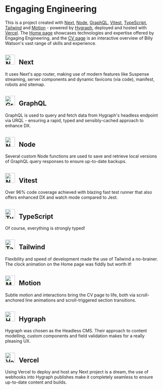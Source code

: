 # Engaging Engineering

This is a project created with [Next](https://nextjs.org/), [Node](https://nodejs.org/en), [GraphQL](https://graphql.org/), [Vitest](https://vitest.dev/), [TypeScript](https://www.typescriptlang.org/), [Tailwind](https://tailwindcss.com/) and [Motion](https://motion.dev/) - powered by [Hygraph](https://hygraph.com/), deployed and hosted with [Vercel](https://vercel.com/). The [Home page](https://www.engaging.engineering/) showcases technologies and expertise offered by Engaging Engineering, and the [CV page](https://www.engaging.engineering/cv) is an interactive overview of Billy Watson's vast range of skills and experience.

## <img src="https://eu-west-2.graphassets.com/clua49x6o2fv607l98axy16wb/cm3h83ncpbi5h07mpb71mbnfy" alt="Next icon" width="32" style="margin: 0 8px -8px 0" /> Next

It uses Next's app router, making use of modern features like Suspense streaming, server components and dynamic favicons (via code), manifest, robots and sitemap.

## <img src="https://eu-west-2.graphassets.com/clua49x6o2fv607l98axy16wb/cm3h862c7baty07mnczjsadoq" alt="GraphQL icon" width="32" style="margin: 0 8px -8px 0" /> GraphQL

GraphQL is used to query and fetch data from Hygraph's headless endpoint via URQL - ensuring a rapid, typed and sensibly-cached approach to enhance DX.

## <img src="https://eu-west-2.graphassets.com/clua49x6o2fv607l98axy16wb/cm3h843reblgj07l7ngxmszpx" alt="Node icon" width="32" style="margin: 0 8px -8px 0" /> Node

Several custom Node functions are used to save and retrieve local versions of GraphQL query responses to ensure up-to-date backups.

## <img src="https://eu-west-2.graphassets.com/clua49x6o2fv607l98axy16wb/cm669n3dj0eki07l1ll2mj10q" alt="Node icon" width="32" style="margin: 0 8px -8px 0" /> Vitest

Over 96% code coverage achieved with blazing fast test runner that also offers enhanced DX and watch mode compared to Jest.

## <img src="https://eu-west-2.graphassets.com/clua49x6o2fv607l98axy16wb/cm3h857ombalp07mnsaxn1xzp" alt="TypeScript icon" width="32" style="margin: 0 8px -8px 0" /> TypeScript

Of course, everything is strongly typed!

## <img src="https://eu-west-2.graphassets.com/clua49x6o2fv607l98axy16wb/cm3h87lylbm0a07l7j1a78y0z" alt="Tailwind icon" width="32" style="margin: 0 8px 0 0" /> Tailwind

Flexibility and speed of development made the use of Tailwind a no-brainer. The clock animation on the Home page was fiddly but worth it!

## <img src="https://eu-west-2.graphassets.com/clua49x6o2fv607l98axy16wb/cm669n3dz0f3e07mk7qg2n4z3" alt="Motion icon" width="32" style="margin: 0 8px -8px 0" /> Motion

Subtle motion and interactions bring the CV page to life, both via scroll-anchored line animations and scroll-triggered section transitions.

## <img src="https://eu-west-2.graphassets.com/clua49x6o2fv607l98axy16wb/cm669n3dx0e5s07l33tu0wk61" alt="Hygraph icon" width="32" style="margin: 0 8px -8px 0" /> Hygraph

Hygraph was chosen as the Headless CMS. Their approach to content modelling, custom components and field validation makes for a really pleasing UX.

## <img src="https://eu-west-2.graphassets.com/clua49x6o2fv607l98axy16wb/cm669n3e50e5w07l3y6quuosf" alt="Vercel icon" width="32" style="margin: 0 8px -8px 0" /> Vercel

Using Vercel to deploy and host any Next project is a dream, the use of webhooks into Hygraph publishes make it completely seamless to ensure up-to-date content and builds.
